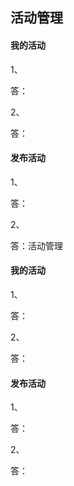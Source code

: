## 活动管理

#### 我的活动

1、

答：

2、

答：

#### 发布活动

1、

答：

2、

答：活动管理

#### 我的活动

1、

答：

2、

答：

#### 发布活动

1、

答：

2、

答：

